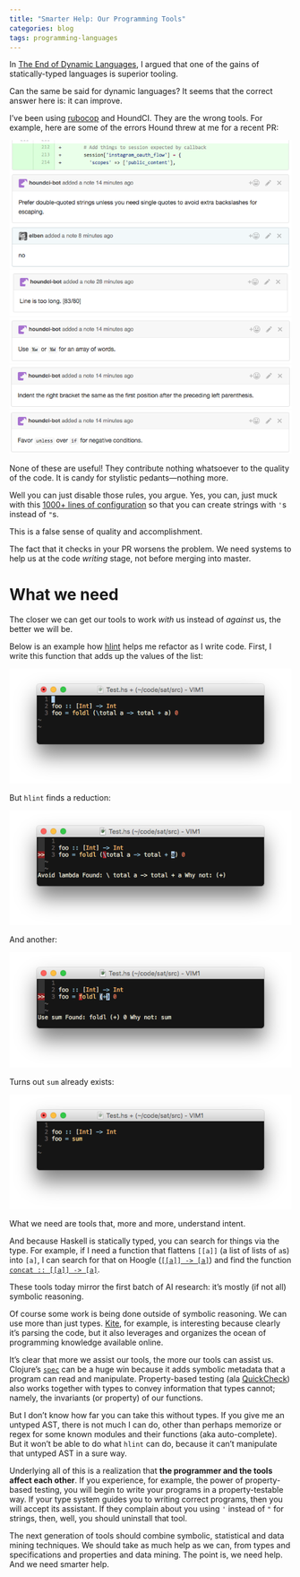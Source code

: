 ```yaml
---
title: "Smarter Help: Our Programming Tools"
categories: blog
tags: programming-languages
---
```


In [The End of Dynamic Languages](http://elbenshira.com/blog/the-end-of-dynamic-languages/), I argued that one of the gains of statically-typed languages is superior tooling.

Can the same be said for dynamic languages? It seems that the correct answer here is: it can improve.

I’ve been using [rubocop](https://github.com/bbatsov/rubocop) and HoundCI. They are the wrong tools. For example, here are some of the errors Hound threw at me for a recent PR:

<img src="/images/smarter-help/hound-useless-0.png" title="Hound">

<img src="/images/smarter-help/hound-useless-1.png" title="Hound">

<img src="/images/smarter-help/hound-useless-2.png" title="Hound">

<img src="/images/smarter-help/hound-useless-3.png" title="Hound">

<img src="/images/smarter-help/hound-useless-4.png" title="Hound">

None of these are useful! They contribute nothing whatsoever to the quality of the code. It is candy for stylistic pedants—nothing more.

Well you can just disable those rules, you argue. Yes, you can, just muck with this [1000+ lines of configuration](https://github.com/bbatsov/rubocop/blob/master/config/default.yml) so that you can create strings with `'`s instead of `"`s.

This is a false sense of quality and accomplishment.

The fact that it checks in your PR worsens the problem. We need systems to help us at the code *writing* stage, not before merging into master.

# What we need

The closer we can get our tools to work *with* us instead of *against* us, the better we will be.

Below is an example how [hlint](https://hackage.haskell.org/package/hlint) helps me refactor as I write code. First, I write this function that adds up the values of the list:

<img src="/images/smarter-help/haskell-1.png" title="Haskell">

But `hlint` finds a reduction:

<img src="/images/smarter-help/haskell-2.png" title="Haskell">

And another:

<img src="/images/smarter-help/haskell-3.png" title="Haskell">

Turns out `sum` already exists:

<img src="/images/smarter-help/haskell-4.png" title="Haskell">

What we need are tools that, more and more, understand intent.

And because Haskell is statically typed, you can search for things via the type. For example, if I need a function that flattens `[[a]]` (a list of lists of `a`s) into `[a]`, I can search for that on Hoogle ([`[[a]] -> [a]`](https://www.haskell.org/hoogle/?hoogle=%5B%5Ba%5D%5D%20-%3E%20%5Ba%5D)) and find the function [`concat :: [[a]] -> [a]`](http://hackage.haskell.org/package/base-4.9.0.0/docs/Prelude.html#v:concat).

These tools today mirror the first batch of AI research: it’s mostly (if not all) symbolic reasoning.

Of course some work is being done outside of symbolic reasoning.  We can use more than just types. [Kite](https://kite.com/), for example, is interesting because clearly it’s parsing the code, but it also leverages and organizes the ocean of programming knowledge available online.

It’s clear that more we assist our tools, the more our tools can assist us. Clojure’s [`spec`](https://clojure.org/about/spec) can be a huge win because it adds symbolic metadata that a program can read and manipulate. Property-based testing (ala [QuickCheck](https://www.youtube.com/watch?v=zi0rHwfiX1Q)) also works together with types to convey information that types cannot; namely, the invariants (or property) of our functions.

But I don’t know how far you can take this without types. If you give me an untyped AST, there is not much I can do, other than perhaps memorize or regex for some known modules and their functions (aka auto-complete). But it won’t be able to do what `hlint` can do, because it can’t manipulate that untyped AST in a sure way.

Underlying all of this is a realization that **the programmer and the tools affect each other**. If you experience, for example, the power of property-based testing, you will begin to write your programs in a property-testable way. If your type system guides you to writing correct programs, then you will accept its assistant. If they complain about you using `'` instead of `"` for strings, then, well, you should uninstall that tool.

The next generation of tools should combine symbolic, statistical and data mining techniques. We should take as much help as we can, from types and specifications and properties and data mining. The point is, we need help. And we need smarter help. 
